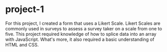 # project-1
For this project, I created a form that uses a Likert Scale. Likert Scales are commonly used in surveys to assess a survey taker on a scale from one to five. This project required knowledge of how to splice data into an array with JavaScript. What's more, it also required a basic understanding of HTML and CSS.
